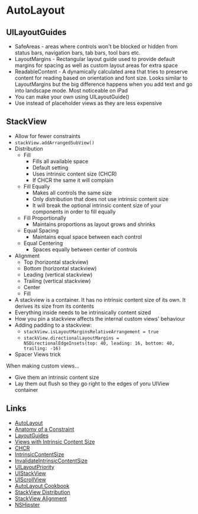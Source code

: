 # AutoLayout


## UILayoutGuides

* SafeAreas - areas where controls won't be blocked or hidden from status bars, navigation bars, tab bars, tool bars etc.
* LayoutMargins - Rectangular layout guide used to provide default margins for spacing as well as custom layout areas for extra space
* ReadableContent - A dynamically calculated area that tries to preserve content for reading based on orientation and font size. Looks similar to LayoutMargins but the big difference happens when you add text and go into landscape mode. Most noticeable on iPad
* You can make your own using UILayoutGuide()
* Use instead of placeholder views as they are less expensive


## StackView

* Allow for fewer constraints
* `stackView.addArrangedSubView()`
* Distribution
	* Fill
		* Fills all available space
		* Default setting
		* Uses intrinsic content size (CHCR)
		* If CHCR the same it will complain
	* Fill Equally
		* Makes all controls the same size
		* Only distribution that does not use intrinsic content size
		* It will break the optional intrinsic content size of your components in order to fill equally
	* Fill Proportionally
		* Maintains proportions as layout grows and shrinks
	* Equal Spacing
		* Maintains equal space between each control
	* Equal Centering
		* Spaces equally between center of controls
* Alignment
	* Top (horizontal stackview)
	* Bottom (horizontal stackview)
	* Leading (vertical stackview)
	* Trailing (vertical stackview)
	* Center
	* Fill
* A stackview is a container. It has no intrinsic content size of its own. It derives its size from its contents
* Everything inside needs to be intrinsically content sized
* How you pin a stackview affects the internal custom views' behaviour
* Adding padding to a stackview:
	* `stackView.isLayoutMarginsRelativeArrangement = true`
	* `stackView.directionalLayoutMargins = NSDirectionalEdgeInsets(top: 40, leading: 16, bottom: 40, trailing: -16)`
* Spacer Views trick

When making custom views...

* Give them an intrinsic content size
* Lay them out flush so they go right to the edges of yoru UIView container

## Links

* [AutoLayout](https://developer.apple.com/library/archive/documentation/UserExperience/Conceptual/AutolayoutPG/)
* [Anatomy of a Constraint](https://developer.apple.com/library/archive/documentation/UserExperience/Conceptual/AutolayoutPG/AnatomyofaConstraint.html#//apple_ref/doc/uid/TP40010853-CH9-SW1)
* [LayoutGuides](https://developer.apple.com/documentation/uikit/uilayoutguide)
* [Views with Intrinsic Content Size](https://developer.apple.com/library/archive/documentation/UserExperience/Conceptual/AutolayoutPG/ViewswithIntrinsicContentSize.html)
* [CHCR](https://developer.apple.com/library/archive/documentation/UserExperience/Conceptual/AutolayoutPG/AnatomyofaConstraint.html#//apple_ref/doc/uid/TP40010853-CH9-SW21)
* [IntrinsicContentSize](https://developer.apple.com/documentation/uikit/uiview/1622600-intrinsiccontentsize)
* [InvalidateIntrinsicContentSize](https://developer.apple.com/documentation/uikit/uiview/1622457-invalidateintrinsiccontentsize)
* [UILayoutPriority](https://developer.apple.com/documentation/uikit/uilayoutpriority)
* [UIStackView](https://developer.apple.com/documentation/uikit/uistackview)
* [UIScrollView](https://developer.apple.com/documentation/uikit/uiscrollview)
* [AutoLayout Cookbook](https://developer.apple.com/library/archive/documentation/UserExperience/Conceptual/AutolayoutPG/LayoutUsingStackViews.html#//apple_ref/doc/uid/TP40010853-CH11-SW1)
* [StackView Distribution](https://developer.apple.com/documentation/uikit/uistackview/distribution)
* [StackView Alignment](https://developer.apple.com/documentation/uikit/uistackview/alignment)
* [NSHipster](https://nshipster.com/uistackview/)

